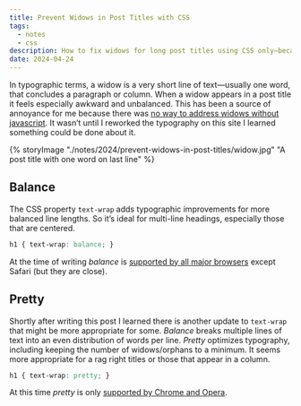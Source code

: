 ```yaml
---
title: Prevent Widows in Post Titles with CSS
tags:
  - notes
  - css
description: How to fix widows for long post titles using CSS only—because it’s 2024.
date: 2024-04-24
---
```

In typographic terms, a widow is a very short line of text—usually one word, that concludes a paragraph or column. When a widow appears in a post title it feels especially awkward and unbalanced. This has been a source of annoyance for me because there was [no way to address widows without javascript](https://css-tricks.com/preventing-widows-in-post-titles/). It wasn’t until I reworked the typography on this site I learned something could be done about it. 

{% storyImage "./notes/2024/prevent-widows-in-post-titles/widow.jpg" "A post title with one word on last line" %}
## Balance
The CSS property `text-wrap` adds typographic improvements for more balanced line lengths. So it’s ideal for multi-line headings, especially those that are centered.

```css
h1 { text-wrap: balance; }
```

At the time of writing _balance_ is [supported by all major browsers](https://caniuse.com/?search=text-wrap%3A%20balance) except Safari (but they are close).

## Pretty
Shortly after writing this post I learned there is another update to `text-wrap` that might be more appropriate for some. _Balance_ breaks multiple lines of text into an even distribution of words per line. _Pretty_ optimizes typography, including keeping the number of widows/orphans to a minimum. It seems more appropriate for a rag right titles or those that appear in a column.

```css
h1 { text-wrap: pretty; }
```
At this time _pretty_ is only [supported by Chrome and Opera](https://caniuse.com/?search=text-wrap%3A%20balance).
